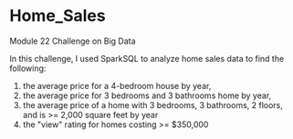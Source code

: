 # Home_Sales

Module 22 Challenge on Big Data

In this challenge, I used SparkSQL to analyze home sales data to find the following:
1. the average price for a 4-bedroom house by year, 
2. the average price for 3 bedrooms and 3 bathrooms home by year, 
3. the average price of a home with 3 bedrooms, 3 bathrooms, 2 floors, and is >= 2,000 square feet by year
4. the "view" rating for homes costing >= $350,000

